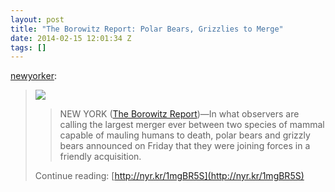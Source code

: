 ```yaml
---
layout: post
title: "The Borowitz Report: Polar Bears, Grizzlies to Merge"
date: 2014-02-15 12:01:34 Z
tags: []
---
```

[newyorker](http://newyorker.tumblr.com/post/76666260898/the-borowitz-report-polar-bears-grizzlies-to-merge):

> ![](https://66.media.tumblr.com/23b57d513b94403b8bdebff83d141a4d/tumblr_inline_pk3sosR3hi1snpcgy_540.jpg)
> 
> > NEW YORK ([The Borowitz Report](http://www.newyorker.com/online/blogs/borowitzreport/))—In what observers are calling the largest merger ever between two species of mammal capable of mauling humans to death, polar bears and grizzly bears announced on Friday that they were joining forces in a friendly acquisition.
> 
> Continue reading: [http://nyr.kr/1mgBR5S](http://nyr.kr/1mgBR5S)
